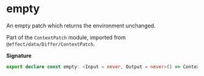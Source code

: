 # empty

An empty patch which returns the environment unchanged.

Part of the `ContextPatch` module, imported from `@effect/data/Differ/ContextPatch`.

**Signature**

```ts
export declare const empty: <Input = never, Output = never>() => ContextPatch<Input, Output>
```
